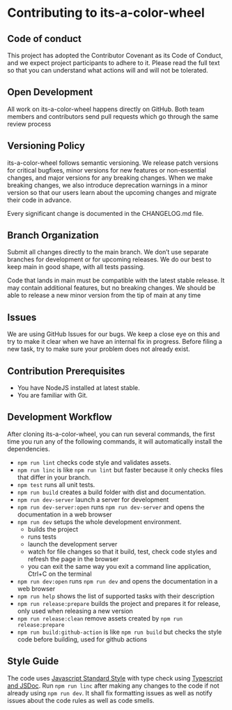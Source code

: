 # Contributing to its-a-color-wheel

## Code of conduct

 This project has adopted the Contributor Covenant as its Code of Conduct, and we expect project
participants to adhere to it. Please read the full text so that you can understand what actions
will and will not be tolerated.

## Open Development

 All work on its-a-color-wheel happens directly on GitHub. Both team members and contributors send pull
requests which go through the same review process

## Versioning Policy

 its-a-color-wheel follows semantic versioning. We release patch versions for critical bugfixes, minor
versions for new features or non-essential changes, and major versions for any breaking changes.
 When we make breaking changes, we also introduce deprecation warnings in a minor version so that
our users learn about the upcoming changes and migrate their code in advance.

Every significant change is documented in the CHANGELOG.md file.

## Branch Organization

 Submit all changes directly to the main branch. We don’t use separate branches for development or
for upcoming releases. We do our best to keep main in good shape, with all tests passing.

 Code that lands in main must be compatible with the latest stable release. It may contain additional
features, but no breaking changes. We should be able to release a new minor version from the tip of
main at any time

## Issues

 We are using GitHub Issues for our bugs. We keep a close eye on this and try to make it
clear when we have an internal fix in progress. Before filing a new task, try to make sure your
problem does not already exist.


## Contribution Prerequisites

- You have NodeJS installed at latest stable.
- You are familiar with Git.

## Development Workflow

After cloning its-a-color-wheel, you can run several commands, the first time you run any of the following commands, it will automatically install the dependencies.

- `npm run lint` checks code style and validates assets.
- `npm run linc` is like `npm run lint` but faster because it only checks files that differ in your branch.
- `npm test` runs all unit tests.
- `npm run build` creates a build folder with dist and documentation.
- `npm run dev-server` launch a server for development
- `npm run dev-server:open` runs `npm run dev-server` and opens the documentation in a web browser
- `npm run dev` setups the whole development environment.
  - builds the project
  - runs tests
  - launch the development server
  - watch for file changes so that it build, test, check code styles and refresh the page in the browser
  - you can exit the same way you exit a command line application, Ctrl+C on the terminal 
- `npm run dev:open` runs `npm run dev` and opens the documentation in a web browser
- `npm run help` shows the list of supported tasks with their description
- `npm run release:prepare` builds the project and prepares it for release, only used when releasing a new version
- `npm run release:clean` remove assets created by `npm run release:prepare`
- `npm run build:github-action` is like `npm run build` but checks the style code before building, used for github actions

## Style Guide

The code uses [Javascript Standard Style](https://standardjs.com/) with type check using [Typescript and JSDoc](https://www.typescriptlang.org/docs/handbook/jsdoc-supported-types.html). Run `npm run linc` after making any changes to the code if not already using `npm run dev`. It shall fix formatting issues as well as notify issues about the code rules as well as code smells.

